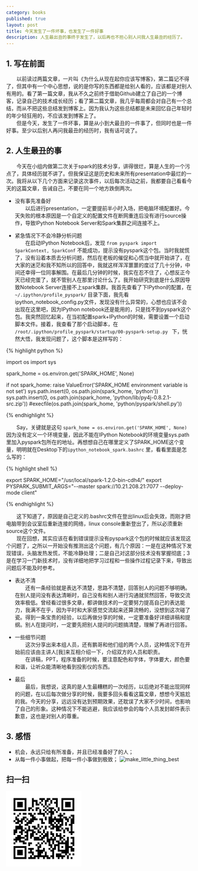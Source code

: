 ```yaml
---
category: books
published: true
layout: post
title: 今天发生了一件坏事，也发生了一件好事
description: 人生最出丑的事终于发生了，以后再也不担心别人问我人生最丑的经历了。
---
```

  
## 1. 写在前面  
　　以前读过两篇文章，一片叫《为什么从现在起你应该写博客》，第二篇记不得了，但其中有一个中心思想，说的是你写的东西都是给别人看的，应该都是对别人有用的。看了第一篇文章，我从不久之前终于借助Github建立了自己的一个博客，记录自己的技术成长经历；看了第二篇文章，我几乎每周都会对自己有一个总结，而从不把这些总结发到博客上。因为我认为这些总结都是未来回忆自己年轻时的年少轻狂用的，不应该发到博客上了。  
　　但是今天，发生了一件坏事，算是从小到大最丑的一件事了，但同时也是一件好事。至少以后别人再问我最丑的经历时，我有话可说了。   

## 2. 人生最丑的事   
　　今天在小组内做第二次关于spark的技术分享，讲得很烂，算是人生的一个污点了，具体经历就不讲了。但我保证这是历史和未来所有presentation中最烂的一次。我将从以下几个方面来记录这次事件，以后每次活动之前，我都要自己看看今天的这篇文章，告诫自己，不要在同一个地方跌倒两次。   

- 没有事先准备好  
　　以后进行presentation，一定要提前半小时入场，把电脑环境配置好。今天失败的根本原因是一个自定义的配置文件在断网重连后没有进行source操作，导致IPython Notebook Server和Spark集群之间连接不上。  

- 紧急情况下不会冷静分析问题  
　　在启动IPython Notebook后，发现 `from pyspark import SparkContext, SparkConf` 不能成功，提示没有pyspark这个包。当时我就慌了，没有沿着本质去分析问题，然后在老板的催促和心慌当中就开始讲了，在大家的迷茫和我不知所以的回答中，我就这样浑浑噩噩的度过了几十分钟，中间还幸得一位同事解围。在最后几分钟的时候，我实在忍不住了，心想反正今天已经完蛋了，就不管别人在那里讨论什么了。我开始研究到底是什么原因导致Notebook Server连接不上spark集群。我首先查看了下IPython的配置，在 `~/.ipython/profile_pyspark/` 目录下面，我先看ipython_notebook_config.py文件，发现没有什么异常的，心想也应该不会出现在这里吧，因为IPython notebook还是能用的，只是找不到pyspark这个包。我突然回忆起来，在当初配置spark+IPython的时候，需要设置一个启动脚本文件。接着，我查看了那个启动脚本，在 `/root/.ipython/profile_pyspark/startup/00-pyspark-setup.py ` 下，恍然大悟，我发现问题了，这个脚本是这样写的：  

{% highlight python %}

import os
import sys

spark_home = os.environ.get('SPARK_HOME', None)

if not spark_home:
    raise ValueError('SPARK_HOME environment variable is not set')
sys.path.insert(0, os.path.join(spark_home, 'python'))
sys.path.insert(0, os.path.join(spark_home, 'python/lib/py4j-0.8.2.1-src.zip'))
#execfile(os.path.join(spark_home, 'python/pyspark/shell.py'))

{% endhighlight %}

　　Say，关键就是这句 `spark_home = os.environ.get('SPARK_HOME', None)` 因为没有定义一个环境变量，因此不能在IPython Notebook的环境变量sys.path里加入pyspark包所在的地址。再想想自己在哪里定义了SPARK_HOME这个变量，明明就在Desktop下的`ipython_notebook_spark.bashrc` 里，看看里面是怎么写的： 

{% highlight shell %}

export SPARK_HOME="/usr/local/spark-1.2.0-bin-cdh4/"
export PYSPARK_SUBMIT_ARGS="--master spark://10.21.208.21:7077 --deploy-mode client"

{% endhighlight %}


　　这下知道了，原因是自己定义的.bashrc文件在登出linux后会失效，而刚才把电脑带到会议室后重新连接的网络，linux console重新登出了，所以必须重新source这个文件。   
　　现在回想，其实应该在看到错误提示没有pyspark这个包的时候就应该发现这个问题了，之所以一开始没有推测出这个问题，有几个原因：一是在这种情况下发现错误，头脑发热发慌，不能冷静处理；二是自己对这部分技术没有掌握彻底；3是在学习一门新技术时，没有详细地把学习过程和一些操作过程记录下来，导致出问题后不能及时参考。  

- 表达不清   
　　还有一条经验就是表达不清楚，思路不清楚，回答别人的问题不够明确。在别人提问没有表达清晰时，自己没有和别人进行沟通就贸然回答，导致交流效率极低。曾经看过很多文章，都讲做技术的一定要努力提高自己的表达能力，我满不在乎，因为平时和大家感觉交流起来还算流畅的，没想到这次碰了瓷。得到一条宝贵的经验，以后再做分享的时候，一定要准备好详细讲稿和提纲。别人在提问时，一定要先把别人提问的问题搞清楚，理解了再进行回答。  

- 一些细节问题   
　　这次分享出来本组人员，还有鹏哥和他们组的两个人员，这种情况下在开始前应该由主讲人[我]来互相介绍一下，介绍双方的人员和职责。   
　　在讲稿，PPT，程序准备的时候，要注意配色和字体，字体要大，颜色要和谐，让听众能清晰地看到投影仪的东西。  

- 最后  
　　最后，我想说，这真的是人生最糟糕的一次经历，以后绝对不能出现同样的问题，在以后每次做分享的时候，我要多回头看看这篇文章，想想今天尴尬的我。今天的分享，远远没有达到预期效果，还耽误了大家不少时间，也影响了自己的形象。这种情况下不能逃避，我应该给参会的每个人员发封邮件表示歉意，这也是对别人的尊重。


## 3. 感悟  

- 机会，永远只给有所准备，并且已经准备好了的人；
- 从每一件小事做起，把每一件小事做到极致；
![make_little_thing_best](../images/make_little_thing_best.jpg)

## 扫一扫     

![2015-02-06-the-badest-thing-in-my-life.md](../../images/share/2015-02-06-the-badest-thing-in-my-life.md.jpg)